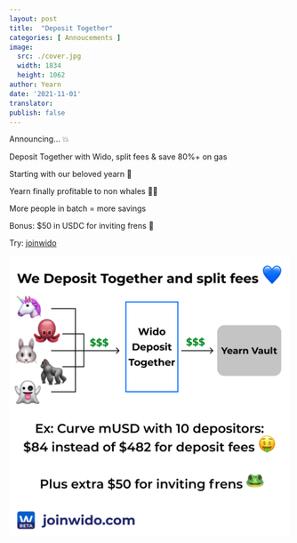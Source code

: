 ```yaml
---
layout: post
title:  "Deposit Together"
categories: [ Annoucements ]
image:
  src: ./cover.jpg
  width: 1834
  height: 1062
author: Yearn
date: '2021-11-01'
translator:
publish: false
---
```


Announcing… 💥

Deposit Together with Wido, split fees & save 80%+ on gas

Starting with our beloved yearn 💙

Yearn finally profitable to non whales 🍤🦀

More people in batch = more savings

Bonus: $50 in USDC for inviting frens 🤑

Try: [joinwido](https://app.joinwido.com/?page=detail&address=0x8cc94ccd0f3841a468184aCA3Cc478D2148E1757)

![](deposit-together.png)
